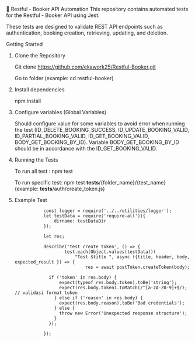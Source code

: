 📘 Restful - Booker API Automation
This repository contains automated tests for the Restful - Booker API using Jest.

These tests are designed to validate REST API endpoints such as authentication, booking creation, retrieving,  updating, and deletion.

Getting Started
1. Clone the Repository

    Git clone https://github.com/ekawork25/Restful-Booker.git

    Go to folder (example: cd restful-booker)
   
3. Install dependencies
   
   npm install
   
4. Configure variables (Global Variables)
   
   Should configure value for some variables to avoid error when running the test (ID_DELETE_BOOKING_SUCCESS, ID_UPDATE_BOOKING_VALID, ID_PARTIAL_BOOKING_VALID, ID_GET_BOOKING_VALID, BODY_GET_BOOKING_BY_ID). Variable BODY_GET_BOOKING_BY_ID should be in accordance with the ID_GET_BOOKING_VALID.
   
5. Running the Tests
   
   To run all test : npm test
   
   To run specific test: npm test __tests__/{folder_name}/{test_name} (example: __tests__/auth/create_token.js)
   
6. Example Test
                                               
                  const logger = require('../../utilities/logger');
                  let testData = require('require-all')({
                      dirname: testDataDir
                  });
                  
                  let res;
                  
                  describe('test create token', () => {
                          test.each(Object.values(testData))(
                              "Test $title ", async ({title, header, body, expected_result }) => {
                                  res = await postToken.createToken(body);
                  
                    if ('token' in res.body) {
                        expect(typeof res.body.token).toBe('string');
                        expect(res.body.token).toMatch(/^[a-zA-Z0-9]+$/); // validasi format token
                      } else if ('reason' in res.body) {
                        expect(res.body.reason).toBe('Bad credentials');
                      } else {
                        throw new Error('Unexpected response structure');
                      }
                    });
        
                  });
    


